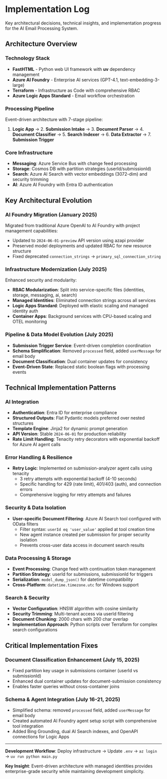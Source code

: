 # Implementation Log

Key architectural decisions, technical insights, and implementation progress for the AI Email Processing System.

## Architecture Overview

### Technology Stack
- **FastHTML** - Python web UI framework with **uv** dependency management
- **Azure AI Foundry** - Enterprise AI services (GPT-4.1, text-embedding-3-large)
- **Terraform** - Infrastructure as Code with comprehensive RBAC
- **Azure Logic Apps Standard** - Email workflow orchestration

### Processing Pipeline
Event-driven architecture with 7-stage pipeline:
1. **Logic App** → 2. **Submission Intake** → 3. **Document Parser** → 4. **Document Classifier** → 5. **Search Indexer** → 6. **Data Extractor** → 7. **Submission Trigger**

### Core Infrastructure
- **Messaging**: Azure Service Bus with change feed processing
- **Storage**: Cosmos DB with partition strategies (userId/submissionId)
- **Search**: Azure AI Search with vector embeddings (3072-dim) and security trimming
- **AI**: Azure AI Foundry with Entra ID authentication

## Key Architectural Evolution

### AI Foundry Migration (January 2025)
Migrated from traditional Azure OpenAI to AI Foundry with project management capabilities:
- Updated to `2024-06-01-preview` API version using azapi provider
- Preserved model deployments and updated RBAC for new resource structure
- Fixed deprecated `connection_strings` → `primary_sql_connection_string`

### Infrastructure Modernization (July 2025)
Enhanced security and modularity:
- **RBAC Modularization**: Split into service-specific files (identities, storage, messaging, ai, search)
- **Managed Identities**: Eliminated connection strings across all services
- **Logic Apps Standard**: Deployed with elastic scaling and managed identity auth
- **Container Apps**: Background services with CPU-based scaling and OTEL monitoring

### Pipeline & Data Model Evolution (July 2025)
- **Submission Trigger Service**: Event-driven completion coordination
- **Schema Simplification**: Removed `processed` field, added `userMessage` for email body
- **Document Classification**: Dual container updates for consistency
- **Event-Driven State**: Replaced static boolean flags with processing events

## Technical Implementation Patterns

### AI Integration
- **Authentication**: Entra ID for enterprise compliance
- **Structured Outputs**: Flat Pydantic models preferred over nested structures
- **Template Engine**: Jinja2 for dynamic prompt generation
- **API Version**: Stable `2024-06-01` for production reliability
- **Rate Limit Handling**: Tenacity retry decorators with exponential backoff for Azure AI agent calls

### Error Handling & Resilience
- **Retry Logic**: Implemented on submission-analyzer agent calls using tenacity
  - 3 retry attempts with exponential backoff (4-10 seconds)
  - Specific handling for 429 (rate limit), 401/403 (auth), and connection errors
  - Comprehensive logging for retry attempts and failures

### Security & Data Isolation
- **User-specific Document Filtering**: Azure AI Search tool configured with OData filters
  - Filter syntax: `userId eq 'user_value'` applied at tool creation time
  - New agent instance created per submission for proper security isolation
  - Prevents cross-user data access in document search results

### Data Processing & Storage
- **Event Processing**: Change feed with continuation token management
- **Partition Strategy**: userId for submissions, submissionId for triggers
- **Serialization**: `model_dump_json()` for datetime compatibility
- **Cross-Platform**: `datetime.timezone.utc` for Windows support

### Search & Security
- **Vector Configuration**: HNSW algorithm with cosine similarity
- **Security Trimming**: Multi-tenant access via userId filtering
- **Document Chunking**: 2000 chars with 200 char overlap
- **Implementation Approach**: Python scripts over Terraform for complex search configurations

## Critical Implementation Fixes

### Document Classification Enhancement (July 15, 2025)
- Fixed partition key usage in submissions container (userId vs submissionId)
- Enhanced dual container updates for document-submission consistency
- Enables faster queries without cross-container joins

### Schema & Agent Integration (July 16-21, 2025)
- Simplified schema: removed `processed` field, added `userMessage` for email body
- Created automated AI Foundry agent setup script with comprehensive tool integration
- Added Bing Grounding, dual AI Search indexes, and OpenAPI connections for Logic Apps

---

**Development Workflow**: Deploy infrastructure → Update `.env` → `az login` → `uv run python main.py`

**Key Insight**: Event-driven architecture with managed identities provides enterprise-grade security while maintaining development simplicity.
